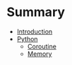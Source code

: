 # Summary

* [Introduction](README.md)
* [Python](chapter1.md)
  * [Coroutine](chapter1/coroutine.md)
  * [Memory](chapter1/memory.md)

